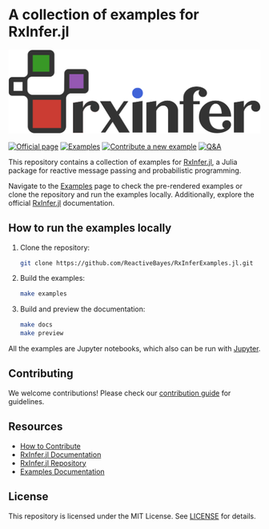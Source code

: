 # A collection of examples for RxInfer.jl

![](docs/src/assets/biglogo-blacktheme.svg?raw=true&sanitize=true)

[![Official page](https://img.shields.io/badge/official%20page%20-RxInfer-blue)](https://reactivebayes.github.io/rxinfer-website/)
[![Examples](https://img.shields.io/badge/examples-RxInfer-brightgreen)](https://reactivebayes.github.io/RxInferExamples.jl/dev)
[![Contribute a new example](https://img.shields.io/badge/Contribute-%20a%20new%20example-red)](https://reactivebayes.github.io/RxInferExamples.jl/dev/how_to_contribute/)
[![Q&A](https://img.shields.io/badge/Q&A-RxInfer-orange)](https://github.com/reactivebayes/RxInfer.jl/discussions)

This repository contains a collection of examples for [RxInfer.jl](https://github.com/ReactiveBayes/RxInfer.jl), a Julia package for reactive message passing and probabilistic programming.

Navigate to the [Examples](https://reactivebayes.github.io/RxInferExamples.jl/dev) page to check the pre-rendered examples or clone the repository and run the examples locally. Additionally, explore the official [RxInfer.jl](https://reactivebayes.github.io/RxInfer.jl/stable) documentation.

## How to run the examples locally

1. Clone the repository:
   ```bash
   git clone https://github.com/ReactiveBayes/RxInferExamples.jl.git
   ```

2. Build the examples:
   ```bash
   make examples
   ```

3. Build and preview the documentation:
   ```bash
   make docs
   make preview
   ```

All the examples are Jupyter notebooks, which also can be run with [Jupyter](https://jupyter.org/).

## Contributing

We welcome contributions! Please check our [contribution guide](https://reactivebayes.github.io/RxInferExamples.jl/stable/how_to_contribute.html) for guidelines.

## Resources

- [How to Contribute](https://reactivebayes.github.io/RxInferExamples.jl/dev/how_to_contribute/)
- [RxInfer.jl Documentation](https://reactivebayes.github.io/RxInfer.jl/stable/)
- [RxInfer.jl Repository](https://github.com/ReactiveBayes/RxInfer.jl)
- [Examples Documentation](https://reactivebayes.github.io/RxInferExamples.jl/stable)

## License

This repository is licensed under the MIT License. See [LICENSE](LICENSE) for details.